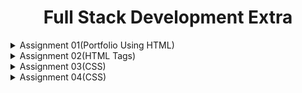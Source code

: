  <div align="center">
<h1>Full Stack Development Extra</h1>
</div>

<details>
<summary>Assignment 01(Portfolio Using HTML)</summary>

- Ques: Build a website just with HTML. No CSS.
    ---
    
    ### **Portfolio Page (task.html)**
    
    ### **HTML Document Structure**
    
    ```html
    <!DOCTYPE html>
    <html lang="en">
    <head>
        <meta charset="UTF-8">
        <meta name="viewport" content="width=device-width, initial-scale=1.0">
        <title>Portfolio</title>
    </head>
    <body>
    
    ```
    
    - `<!DOCTYPE html>`: Declares the document as HTML5.
    - `<html lang="en">`: Starts the HTML document with English as the language.
    - `<head>`: Contains meta-information about the document.
    - `<meta charset="UTF-8">`: Specifies the character encoding.
    - `<meta name="viewport" content="width=device-width, initial-scale=1.0">`: Ensures the page is responsive on different devices.
    - `<title>`: Sets the title of the page.
    
    ### **Body Content**
    
    ```html
        <section>
            <h1>Welcome to My Portfolio</h1>
            <img src="cat.jpg" alt="" height="100px">
            <p>Hello, I am Tumpa Moni Mim. I am currently in my final year of a BSc in the CSE department. Being passionate about websites and applications, I have completed many courses to improve my programming skills</p>
        </section>
    
    ```
    
    - `<body>`: Contains the visible content of the page.
    - `<section>`: Groups related content together.
    - `<h1>`: Main heading of the section.
    - `<img src="cat.jpg" alt="" height="100px">`: Embeds an image with a height of 100 pixels.
    - `<p>`: Paragraph of text introducing yourself.
    
    ### **Education Experience and Skills**
    
    ```html
        <section>
            <h1>Education Experience</h1>
            <ul>
                <li><b>Diploma in CSE</b></li>
                <li><b>BSc in CSE (ongoing)</b></li>
            </ul>
    
            <h1>Skills</h1>
            <ol>
                <li>HTML</li>
                <li>CSS</li>
                <li>Python</li>
                <li>Django</li>
                <li>C</li>
                <li>C++</li>
            </ol>
        </section>
    
    ```
    
    - `<h1>`: Headings for education and skills sections.
    - `<ul>`: Unordered list for education experience.
    - `<li>`: List item in the unordered list.
    - `<b>`: Bold text for highlighting the educational qualifications.
    - `<ol>`: Ordered list for skills.
    
    ### **Projects and Contact Link**
    
    ```html
        <section>
            <h1>My Projects</h1>
            <ul>
                <li><a href="<https://github.com/tumpamim07/Portfolio-Project>">Portfolio Project</a></li>
                <li><a href="<https://github.com/tumpamim07/Recipe_Project>">Recipe Project</a></li>
            </ul>
        </section>
        <p>If you want to contact me, click below</p>
        <a href="contact.html">Contact</a>
    </body>
    </html>
    
    ```
    
    - `<h1>`: Heading for the projects section.
    - `<ul>`: Unordered list for project links.
    - `<a href="<https://github.com/tumpamim07/Portfolio-Project>">`: Link to an external project.
    - `<a href="contact.html">`: Link to the contact page.
    
    ---
    
    ### **Contact Page (contact.html)**
    
    ### **Contact Information**
    
    ```html
    <h1>Contact Information</h1>
    <dl>
        <dt><b>Email:</b></dt>
        <dd>tumpamoni455@gmail.com</dd>
        <dt><b>Phone:</b></dt>
        <dd>01700000000</dd>
        <dt><b>Github</b></dt>
        <dd><a href="<https://github.com/tumpamim07>">Github</a></dd>
    </dl>
    
    ```
    
    - `<h1>`: Main heading for the contact information.
    - `<dl>`: Definition list for contact details.
    - `<dt>`: Definition term (e.g., "Email:", "Phone:").
    - `<dd>`: Definition description (e.g., email address, phone number).
    - `<b>`: Bold text for definition terms.
    - `<a href="<https://github.com/tumpamim07>">`: Link to an external GitHub profile.
    
    ---
    
    ### Summary
    
    This setup covers a basic portfolio and contact page using HTML, showcasing how to use various HTML tags to structure and present content effectively.

</details>
<details>
<summary>Assignment 02(HTML Tags)</summary>
    
- HTML Tags
    
    This HTML code demonstrates the use of various HTML elements, such as tables, forms, multimedia content (video), iframes, and accessible forms:
    
    ### 1. `<head>` Tag
    
    - The head section contains metadata, links to stylesheets, scripts, and the title of the document, but nothing visible to users.
    
    ```html
    <head>
        <meta charset="UTF-8">
        <meta name="viewport" content="width=device-width, initial-scale=1.0">
        <meta name="author" content="Tumpa">
        <title>HTML Tags</title>
    </head>
    
    ```
    
    - **`<meta charset="UTF-8">`**: Defines the character encoding (UTF-8) used by the page.
    - **`<meta name="viewport" content="width=device-width, initial-scale=1.0">`**: Ensures the website is responsive and fits the screen size on different devices.
    - **`<meta name="author" content="Tumpa">`**: Specifies the author of the page.
    - **`<title>`**: Sets the title of the webpage, which appears in the browser tab.
    
    ### 2. `<body>` Tag
    
    - The body contains the visible content of the HTML document, such as text, images, tables, forms, etc.
    
    ```html
    <body>
    
    ```
    
    ### 3. `<header>` Tag
    
    - Defines a header section that typically contains introductory content or navigational links. In your example, it contains a heading and a paragraph.
    
    ```html
    <header>
        <h1>Welcome Everyone</h1>
        <p>This page showcases the usage of various HTML elements</p>
    </header>
    
    ```
    
    - **`<h1>`**: Represents the main heading (Heading 1).
    - **`<p>`**: Defines a paragraph of text.
    
    ### 4. `<section>` Tag
    
    - A section element is used to define a thematic grouping of content. It often contains headings and related content.
    
    ```html
    <section>
        <h1>Tables</h1>
        <table border="1">
            <caption>Education Experience</caption>
            <thead>
                <tr>
                    <th>Degree</th>
                    <th>Institution</th>
                    <th>Year</th>
                </tr>
            </thead>
            <tbody>
                <tr>
                    <td>BSc in CSE</td>
                    <td>ABC University</td>
                    <td>2024</td>
                </tr>
                <tr>
                    <td>HSC</td>
                    <td>XYZ</td>
                    <td>2019</td>
                </tr>
            </tbody>
        </table>
    </section>
    
    ```
    
    ### 5. `<table>` Tag
    
    - Defines a table for organizing data in rows and columns.
    
    ```html
    <table border="1">
    
    ```
    
    - **`border="1"`**: Adds a border around the table cells.
    
    ### 6. `<caption>` Tag
    
    - Provides a caption for the table.
    
    ```html
    <caption>Education Experience</caption>
    
    ```
    
    ### 7. `<thead>`, `<tbody>`, `<tr>`, `<th>`, and `<td>` Tags
    
    - **`<thead>`**: Defines the header section of the table.
    - **`<tbody>`**: Contains the main body of the table data.
    - **`<tr>`**: Represents a row within a table.
    - **`<th>`**: Defines a header cell (usually bold and centered).
    - **`<td>`**: Defines a standard table cell containing data.
    
    ```html
    <thead>
        <tr>
            <th>Degree</th>
            <th>Institution</th>
            <th>Year</th>
        </tr>
    </thead>
    <tbody>
        <tr>
            <td>BSc in CSE</td>
            <td>ABC University</td>
            <td>2024</td>
        </tr>
        <tr>
            <td>HSC</td>
            <td>XYZ</td>
            <td>2019</td>
        </tr>
    </tbody>
    
    ```
    
    ### 8. `<form>` Tag
    
    - Defines a form that allows users to input data and submit it to a server. In your example, it includes inputs for name, email, date of birth, gender, and a message.
    
    ```html
    <form action="">
        <label for="name">Name:</label>
        <input type="text" name="name" id="name"><br><br>
    </form>
    
    ```
    
    - **`<label>`**: Labels the form element, improving accessibility.
    - **`<input type="text">`**: Creates a single-line text input field.
    - **`<textarea>`**: Creates a multi-line text input field.
    - **`<button type="submit">`**: Creates a button to submit the form.
    
    ### 9. `<select>` and `<option>` Tags
    
    - Creates a dropdown selection box, and each `<option>` element represents an item in the dropdown list.
    
    ```html
    <label for="gender">Gender:</label>
    <select name="gender" id="gender">
        <option value="">Select</option>
        <option value="male">Male</option>
        <option value="female">Female</option>
    </select>
    
    ```
    
    ### 10. `<video>` Tag
    
    - Embeds a video on the page. In your case, it has a height of 100px and controls for playing, pausing, etc.
    
    ```html
    <video src="flower.mp4" height="100px" controls="autoplay" >My Video</video>
    
    ```
    
    - **`controls`**: Adds playback controls like play/pause.
    - **`autoplay`**: Automatically plays the video when the page loads.
    
    ### 11. `<iframe>` Tag
    
    - Embeds another webpage within the current page.
    
    ```html
    <iframe src="<https://www.wikipedia.org/>" width="100px" height="100px"></iframe>
    
    ```
    
    - **`src`**: Specifies the URL of the page to embed.
    - **`width`** and **`height`**: Set the dimensions of the iframe.
    
    ### 12. Accessible Forms with `aria-label`
    
    - The `aria-label` attribute provides an accessible name for elements, especially for screen readers, making forms more accessible for users with disabilities.
    
    ```html
    <form action="">
        <label for="username">Username:</label>
        <input type="text" id="username" name="username" aria-label="Username"><br><br>
        <label for="password">Password:</label>
        <input type="password" id="password" name="password" aria-label="Password"><br><br>
        <button type="submit">Login</button>
    </form>
    
    ```
    
    ### 13. `<footer>` Tag
    
    - Defines the footer of the page, typically used for copyright notices, contact information, etc.
    
    ```html
    <footer>
        <p>&copy; By Tumpa Moni Mim</p>
    </footer>
    
    ```
    
    This is a complete breakdown of the tags used in your HTML code, explaining their purpose and usage in simple terms.
</details>

<details>
<summary>Assignment 03(CSS)</summary>

    
## Assignment about CSS, Syntax of CSS, External, Internal & Inline CSS, Selectors, Box model in CSS
    
### **HTML Code Breakdown:**
    
```html
<!DOCTYPE html>
<html lang="en">
<head>
     <meta charset="UTF-8">
    <meta name="viewport" content="width=device-width, initial-scale=1.0">
    <title>CSS</title>
    <link rel="stylesheet" href="style.css"> <!-- External CSS link -->
</head>
    
<!-- Internal CSS -->
    <style>
    p {
        text-decoration: double;
        color: white;
        border: 100%;
        border-color: yellow;
        border-style: dashed;
        border-width: 3px;
        background-color: black;
    }
    </style>
    
    <!-- Inline CSS -->
    <body>
        <h1 style="color: blueviolet; text-align: center;">CSS(Cascading Style Sheet)</h1>
        <section>
            <div class="one">
                <p>CSS (Cascading Style Sheets) is a language used to describe the presentation and layout of web pages. While HTML provides the structure of a webpage, CSS controls how it looks, including colors, fonts, spacing, and overall layout</p>
            </div>
        </section>
        <section>
            <h2 id="two">This is Box Model</h2>
        </section>
        <div class="three"><h2>Class Selector</h2></div>
    </body>
    </html>
    
```
    
### **CSS Code Breakdown (style.css):**

```css
    /* CSS ID Selector */
    #two {
        color: orangered;
        border-color: turquoise;
        border-width: 5px;
        border-style: double;
    }
    
    /* Universal Selector */
    * {
        background-color: rgba(242, 163, 123, 0.5);
    }
    
    /* Class Selector */
    .three {
        background-color: orange;
        border-style: dotted;
        border-color: white;
        border-width: 2px;
        margin: 1px 2px 3px 4px;
        padding-left: 20px;
    }
    
```
### **Detailed Description:**
### **HTML:**
    
1. **`<head>` Section**: Contains meta-information about the HTML document:
        - **`<title>`**: Defines the title of the document.
        - **`<link rel="stylesheet" href="style.css">`**: Links to the external CSS file for additional styles.
2. **`<style>` Tag (Internal CSS)**:
        - **`<p>`**: Styles all `<p>` elements with a double underline, white text, a dashed yellow border, and a black background.
3. **`<body>` Section**:
        - **`<h1 style="...">`**: Uses inline CSS to set the color of the header to blueviolet and center-aligns it.
        - **`<section>` and `<div>`**: Contain text and other elements styled by the internal and external CSS.
    
### **External CSS (style.css):**
    
1. **`#two` (ID Selector)**:
        - Targets the element with the ID `two` (which is an `<h2>` in the HTML).
        - Applies an orange-red text color, turquoise border, double border style, and 5px border width.
2. **`` (Universal Selector)**:
        - Applies a semi-transparent orange background color to all elements on the page.
3. **`.three` (Class Selector)**:
        - Targets elements with the class `three` (a `<div>` in the HTML).
        - Sets an orange background, white dotted border, 2px border width, and specific margins and padding.
    
### **CSS Overview:**
    
**CSS (Cascading Style Sheets)** is used to control the presentation of HTML documents. In this code:
    
- **External CSS** is linked using `<link rel="stylesheet" href="style.css">`. This is useful for applying consistent styles across multiple pages.
- **Internal CSS** is included within the `<style>` tag in the HTML `<head>`. This is useful for styles that are specific to the current page.
- **Inline CSS** is applied directly to HTML elements using the `style` attribute. It is useful for quick, one-off styles but is generally not recommended for maintainability.
    
### **Usage in the Code:**
    
- **Internal CSS** is used to style the `<p>` element with text decoration, color, and border properties.
- **Inline CSS** is used to style the `<h1>` element directly.
- **External CSS** (in `style.css`) is used to define styles for the ID `two`, the universal selector ``, and the class `three`. This separates styles from the HTML structure, making it easier to manage and update.
    
This approach demonstrates the flexibility and power of CSS in web design, allowing for various methods of applying styles depending on the needs of the project.
</details>

<details>
<summary>Assignment 04(CSS)</summary>
   
- Flexbox, Display Styling, Box Modeling
    
    ### 1. **Flexbox Section**
    
    The Flexbox layout is used for creating flexible and responsive layouts. In this section, we have a container (`flex-container`) that holds three items (`flex-item`). Flexbox helps in arranging these items in a row and distributing space between them.
    
    ### Code Explanation:
    
    ```html
    <section class="flex-container">
        <div class="flex-item" id="item1">Item 1</div>
        <div class="flex-item" id="item2">Item 2</div>
        <div class="flex-item" id="item3">Item 3</div>
    </section>
    
    ```
    
    - **Container (`.flex-container`)**:
        - `display: flex;`: Activates the flexbox model, making the container a flex container.
        - `justify-content: space-between;`: Distributes space evenly between the items. The first and last item are aligned to the edges of the container.
        - `align-items: center;`: Vertically centers the items.
        - `flex-direction: row;`: Aligns the items horizontally in a row.
        - `background-color: #c6a8fa;`: Adds a background color to the container.
        - `height: 100px;`: Sets a fixed height for the container.
    
    ### Individual Flex Items:
    
    ```css
    .flex-item {
        background-color: #FF5722; /* Background color of the item */
        color: white; /* Text color */
        text-align: center; /* Centers the text horizontally */
        padding: 20px; /* Adds space inside the item */
        border-radius: 10px; /* Rounds the corners */
        font-size: 20px; /* Font size of the text */
        flex-grow: 1; /* Allows the item to grow and fill available space */
        margin: 0 10px; /* Adds space between items */
        transition: transform 0.3s; /* Smooth hover animation */
    }
    
    ```
    
    - **`.flex-item:hover`**: This applies a hover effect, where the item scales up when hovered:
        
        ```css
        .flex-item:hover {
            transform: scale(1.1);
        }
        
        ```
        
    
    ### Custom Item Styling:
    
    Each item can have its own styling using its ID:
    
    - **`#item1`**: Light blue background, displays second due to `order: 2`.
    - **`#item2`**: Green background, displays first due to `order: 1` and shrinks more than others using `flex-shrink: 2`.
    - **`#item3`**: Pink background, displays third due to `order: 3`.
    
    Example for `#item1`:
    
    ```css
    #item1 {
        background-color: #80d0f6;
        order: 2;
    }
    
    ```
    
    ### 2. **Display Styling Section**
    
    This section demonstrates three different CSS display properties: `block`, `inline`, and `inline-block`. Each has a distinct behavior in terms of how they take up space in the layout.
    
    ### Code Explanation:
    
    ```html
    <section>
        <h3 id="block">Block Display</h3>
        <h3 id="inline">Inline Display</h3>
        <h3 id="inlineblock">Inline-block Display</h3>
    </section>
    
    ```
    
    - **Block Display (`#block`)**:
        
        ```css
        #block {
            display: block;
            background-color: rgb(228, 245, 96);
            width: 150px;
            margin-bottom: 10px;
            border: 2px solid green;
        }
        
        ```
        
        - **`display: block;`**: A block element takes up the entire width available and starts on a new line.
        - **Width**: The width is set to 150px.
        - **Margin & Border**: Adds a bottom margin and green border around the block.
    - **Inline Display (`#inline`)**:
        
        ```css
        #inline {
            display: inline;
            background-color: rgb(137, 226, 212);
            width: auto;
            margin-bottom: 10px;
            border: 2px solid green;
        }
        
        ```
        
        - **`display: inline;`**: Inline elements do not start on a new line, and they only take up as much width as necessary (they are in the flow of other elements).
        - **Width**: `auto` means it takes up as much space as the content requires.
    - **Inline-Block Display (`#inlineblock`)**:
        
        ```css
        #inlineblock {
            display: inline-block;
            background-color: rgb(253, 160, 255);
            width: auto;
            margin-bottom: 10px;
            border: 2px solid green;
        }
        
        ```
        
        - **`display: inline-block;`**: Similar to `inline`, but allows for setting width and height.
        - **Width**: It can have a custom width while still being part of the inline flow.
    
    ### 3. **Box Modeling Section**
    
    This section demonstrates the CSS Box Model, which consists of content, padding, borders, and margins. Three boxes are styled differently, with variations in their borders and positioning.
    
    ### Code Explanation:
    
    ```html
    <section>
        <div id="box4"><h2>Box Model</h2></div>
        <div class="box">
            <div id="box1">Box 1</div>
            <div id="box2">Box 2</div>
            <div id="box3">Box 3</div>
        </div>
    </section>
    
    ```
    
    - **Box Container** (`#box4`):
        
        ```css
        #box4 {
            background-color: rgb(228, 197, 179);
            height: 180px;
            width: 350px;
            text-align: center;
        }
        
        ```
        
        This sets the background color and dimensions of the box that contains the three smaller boxes.
        
    - **Box Flex Container**:
        
        ```css
        .box {
            display: flex;
            text-align: center;
            margin-left: 15px;
        }
        
        ```
        
        - **`display: flex;`**: The container is set to flexbox, arranging the boxes horizontally.
        - **`text-align: center;`**: Centers the text inside the boxes.
    - **Individual Box Styling**:
    Each box has different borders and positioning:
        
    ```css
        #box1 {
            border: 3px dotted white;
            height: 100px;
            width: 100px;
            position: relative;
            bottom: 130px;
            margin-right: 5px;
        }
        #box2 {
            border: 3px solid orange;
            height: 100px;
            width: 100px;
            position: relative;
            bottom: 130px;
            margin-right: 5px;
        }
        #box3 {
            border: 3px dashed white;
            height: 100px;
            width: 100px;
            position: relative;
            bottom: 130px;
            margin-right: 5px;
        }
        
    ```
        
    - **Borders**: Each box has a unique border style (dotted, solid, dashed).
    - **Positioning**: `position: relative` means the boxes are positioned relative to their normal position, and `bottom: 130px` moves them upwards.
    - **Margin**: Adds space between the boxes.
    
    This section demonstrates how the box model works, showing how padding, borders, and margins are applied to elements, and how positioning can affect layout.
</details>
